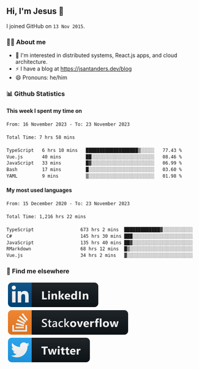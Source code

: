 ## Hi, I'm Jesus 👋

I joined GitHub on `13 Nov 2015`.

<!-- Talking about you -->

### 👨‍💻 About me

- 👦 I'm interested in distributed systems, React.js apps, and cloud architecture.
- ⚡️ I have a blog at <https://jsantanders.dev/blog>
- 😄 Pronouns: he/him

### 📊 Github Statistics

#### This week I spent my time on

<!--START_SECTION:weekly-->

```txt
From: 16 November 2023 - To: 23 November 2023

Total Time: 7 hrs 58 mins

TypeScript   6 hrs 10 mins   ███████████████████▒░░░░░   77.43 %
Vue.js       40 mins         ██░░░░░░░░░░░░░░░░░░░░░░░   08.46 %
JavaScript   33 mins         █▓░░░░░░░░░░░░░░░░░░░░░░░   06.99 %
Bash         17 mins         █░░░░░░░░░░░░░░░░░░░░░░░░   03.60 %
YAML         9 mins          ▒░░░░░░░░░░░░░░░░░░░░░░░░   01.98 %
```

<!--END_SECTION:weekly-->

#### My most used languages

<!--START_SECTION:alltime-->

```txt
From: 15 December 2020 - To: 23 November 2023

Total Time: 1,216 hrs 22 mins

TypeScript                 673 hrs 2 mins  █████████████▓░░░░░░░░░░░   55.33 %
C#                         145 hrs 30 mins ███░░░░░░░░░░░░░░░░░░░░░░   11.96 %
JavaScript                 135 hrs 40 mins ██▓░░░░░░░░░░░░░░░░░░░░░░   11.15 %
RMarkdown                  68 hrs 12 mins  █▒░░░░░░░░░░░░░░░░░░░░░░░   05.61 %
Vue.js                     34 hrs 2 mins   ▓░░░░░░░░░░░░░░░░░░░░░░░░   02.80 %
```

<!--END_SECTION:alltime-->

### 📢 Find me elsewhere

<p>
  <a target="_blank" href="https://linkedin.com/in/jsantanders">
    <img src="https://github.com/jsantanders/jsantanders/blob/master/img/linkedin.svg" alt="LinkedIn" style="vertical-align:top; margin:4px">
  </a>
  
  <a target="_blank" href="https://stackoverflow.com/users/7318331/jesus-santander">
    <img src="https://github.com/jsantanders/jsantanders/blob/master/img/stackoverflow.svg" alt="StackOverflow" style="vertical-align:top; margin:4px">
  </a>
  
  <a target="_blank" href="http://twitter.com/jsantanders">
    <img src="https://github.com/jsantanders/jsantanders/blob/master/img/twitter.svg" alt="Twitter" style="vertical-align:top; margin:4px">
  </a>
</p>
